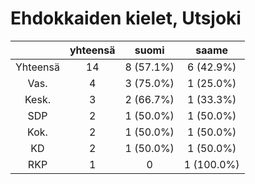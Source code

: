 # Ehdokkaiden kielet, Utsjoki

| |yhteensä|suomi|saame|
|:---:|:---:|:---:|:---:|
|Yhteensä|14|8 (57.1%)|6 (42.9%)|
|Vas.|4|3 (75.0%)|1 (25.0%)|
|Kesk.|3|2 (66.7%)|1 (33.3%)|
|SDP|2|1 (50.0%)|1 (50.0%)|
|Kok.|2|1 (50.0%)|1 (50.0%)|
|KD|2|1 (50.0%)|1 (50.0%)|
|RKP|1|0|1 (100.0%)|

